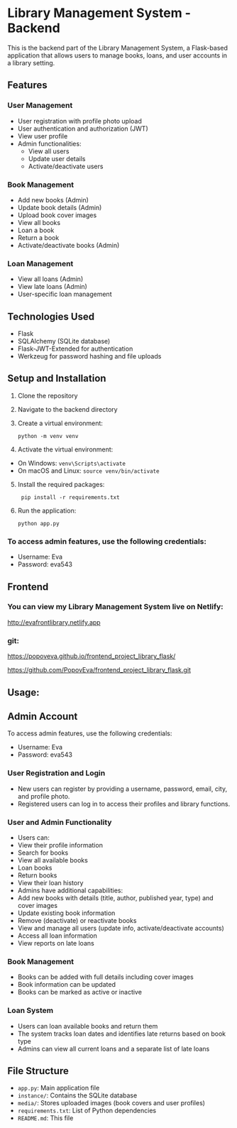 # Library Management System - Backend

This is the backend part of the Library Management System, a Flask-based application that allows users to manage books, loans, and user accounts in a library setting.

## Features

### User Management
- User registration with profile photo upload
- User authentication and authorization (JWT)
- View user profile
- Admin functionalities:
  - View all users
  - Update user details
  - Activate/deactivate users

### Book Management
- Add new books (Admin)
- Update book details (Admin)
- Upload book cover images
- View all books
- Loan a book
- Return a book
- Activate/deactivate books (Admin)

### Loan Management
- View all loans (Admin)
- View late loans (Admin)
- User-specific loan management

## Technologies Used

- Flask
- SQLAlchemy (SQLite database)
- Flask-JWT-Extended for authentication
- Werkzeug for password hashing and file uploads

## Setup and Installation

1. Clone the repository
2. Navigate to the backend directory
3. Create a virtual environment:  

       python -m venv venv
4. Activate the virtual environment:
- On Windows: `venv\Scripts\activate`
- On macOS and Linux: `source venv/bin/activate`
5. Install the required packages:    
        
        pip install -r requirements.txt  
6. Run the application:  
       
       python app.py   

### To access admin features, use the following credentials:
- Username: Eva
- Password: eva543               
       
   
## Frontend  

### You can view my Library Management System live on Netlify:   

http://evafrontlibrary.netlify.app    

### git:  
https://popoveva.github.io/frontend_project_library_flask/   

https://github.com/PopovEva/frontend_project_library_flask.git  


  
## Usage:

##   Admin Account
To access admin features, use the following credentials:
- Username: Eva
- Password: eva543

### User Registration and Login
- New users can register by providing a username, password, email, city, and profile photo.
- Registered users can log in to access their profiles and library functions.

### User and Admin Functionality
- Users can:
- View their profile information
- Search for books
- View all available books
- Loan books
- Return books
- View their loan history
- Admins have additional capabilities:
- Add new books with details (title, author, published year, type) and cover images
- Update existing book information
- Remove (deactivate) or reactivate books
- View and manage all users (update info, activate/deactivate accounts)
- Access all loan information
- View reports on late loans

### Book Management
- Books can be added with full details including cover images
- Book information can be updated
- Books can be marked as active or inactive

### Loan System
- Users can loan available books and return them
- The system tracks loan dates and identifies late returns based on book type
- Admins can view all current loans and a separate list of late loans

## File Structure
- `app.py`: Main application file
- `instance/`: Contains the SQLite database
- `media/`: Stores uploaded images (book covers and user profiles)
- `requirements.txt`: List of Python dependencies
- `README.md`: This file

  